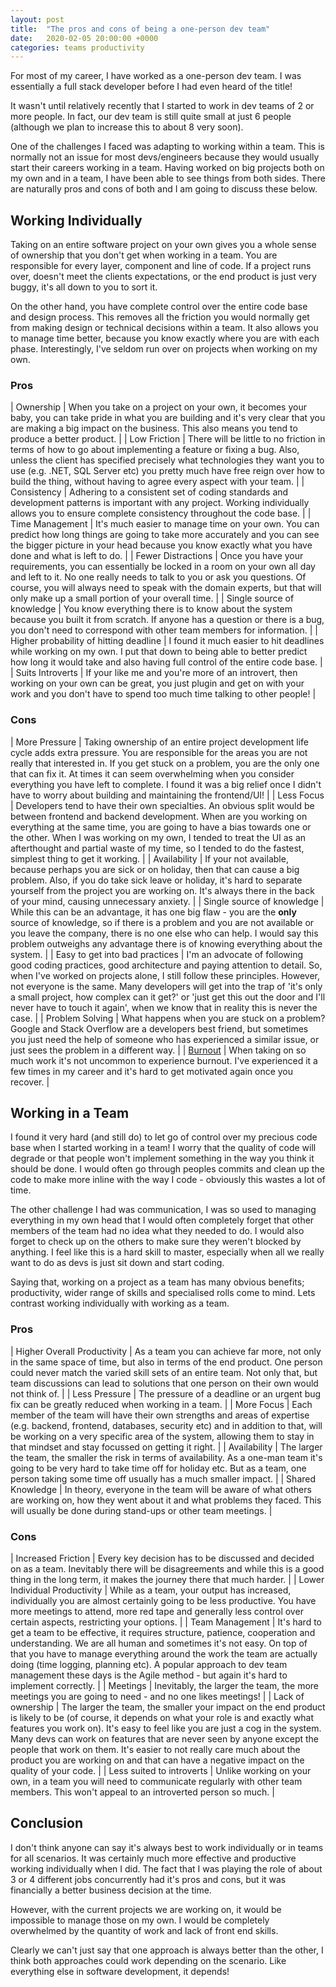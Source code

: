 ```yaml
---
layout: post
title:  "The pros and cons of being a one-person dev team"
date:   2020-02-05 20:00:00 +0000
categories: teams productivity
---
```

For most of my career, I have worked as a one-person dev team. I was essentially a full stack developer before I had even heard of the title!

It wasn't until relatively recently that I started to work in dev teams of 2 or more people. In fact, our dev team is still quite small at just 6 people (although we plan to increase this to about 8 very soon).

One of the challenges I faced was adapting to working within a team. This is normally not an issue for most devs/engineers because they would usually start their careers working in a team. Having worked on big projects both on my own and in a team, I have been able to see things from both sides. There are naturally pros and cons of both and I am going to discuss these below.

## Working Individually

Taking on an entire software project on your own gives you a whole sense of ownership that you don't get when working in a team. You are responsible for every layer, component and line of code. If a project runs over, doesn't meet the clients expectations, or the end product is just very buggy, it's all down to you to sort it.

On the other hand, you have complete control over the entire code base and design process. This removes all the friction you would normally get from making design or technical decisions within a team. It also allows you to manage time better, because you know exactly where you are with each phase. Interestingly, I've seldom run over on projects when working on my own.

### Pros

| Ownership | When you take on a project on your own, it becomes your baby, you can take pride in what you are building and it's very clear that you are making a big impact on the business. This also means you tend to produce a better product. |
| Low Friction | There will be little to no friction in terms of how to go about implementing a feature or fixing a bug. Also, unless the client has specified precisely what technologies they want you to use (e.g. .NET, SQL Server etc) you pretty much have free reign over how to build the thing, without having to agree every aspect with your team. |
| Consistency | Adhering to a consistent set of coding standards and development patterns is important with any project. Working individually allows you to ensure complete consistency throughout the code base. |
| Time Management | It's much easier to manage time on your own. You can predict how long things are going to take more accurately and you can see the bigger picture in your head because you know exactly what you have done and what is left to do. |
| Fewer Distractions | Once you have your requirements, you can essentially be locked in a room on your own all day and left to it. No one really needs to talk to you or ask you questions. Of course, you will always need to speak with the domain experts, but that will only make up a small portion of your overall time. |
| Single source of knowledge | You know everything there is to know about the system because you built it from scratch. If anyone has a question or there is a bug, you don't need to correspond with other team members for information. |
| Higher probability of hitting deadline | I found it much easier to hit deadlines while working on my own. I put that down to being able to better predict how long it would take and also having full control of the entire code base. |
| Suits Introverts | If your like me and you're more of an introvert, then working on your own can be great, you just plugin and get on with your work and you don't have to spend too much time talking to other people! |

### Cons

| More Pressure | Taking ownership of an entire project development life cycle adds extra pressure. You are responsible for the areas you are not really that interested in. If you get stuck on a problem, you are the only one that can fix it. At times it can seem overwhelming when you consider everything you have left to complete. I found it was a big relief once I didn't have to worry about building and maintaining the frontend/UI! |
| Less Focus | Developers tend to have their own specialties. An obvious split would be between frontend and backend development. When are you working on everything at the same time, you are going to have a bias towards one or the other. When I was working on my own, I tended to treat the UI as an afterthought and partial waste of my time, so I tended to do the fastest, simplest thing to get it working. |
| Availability | If your not available, because perhaps you are sick or on holiday, then that can cause a big problem. Also, if you do take sick leave or holiday, it's hard to separate yourself from the project you are working on. It's always there in the back of your mind, causing unnecessary anxiety. |
| Single source of knowledge | While this can be an advantage, it has one big flaw - you are the **only** source of knowledge, so if there is a problem and you are not available or you leave the company, there is no one else who can help. I would say this problem outweighs any advantage there is of knowing everything about the system. |
| Easy to get into bad practices | I'm an advocate of following good coding practices, good architecture and paying attention to detail. So, when I've worked on projects alone, I still follow these principles. However, not everyone is the same. Many developers will get into the trap of 'it's only a small project, how complex can it get?' or 'just get this out the door and I'll never have to touch it again', when we know that in reality this is never the case. |
| Problem Solving | What happens when you are stuck on a problem? Google and Stack Overflow are a developers best friend, but sometimes you just need the help of someone who has experienced a similar issue, or just sees the problem in a different way. |
| [Burnout](https://dev.to/daraghbyrne/developer-burnout-is-real-2f0p) | When taking on so much work it's not uncommon to experience burnout. I've experienced it a few times in my career and it's hard to get motivated again once you recover. |

## Working in a Team

I found it very hard (and still do) to let go of control over my precious code base when I started working in a team! I worry that the quality of code will degrade or that people won't implement something in the way you think it should be done. I would often go through peoples commits and clean up the code to make more inline with the way I code - obviously this wastes a lot of time.

The other challenge I had was communication, I was so used to managing everything in my own head that I would often completely forget that other members of the team had no idea what they needed to do. I would also forget to check up on the others to make sure they weren't blocked by anything. I feel like this is a hard skill to master, especially when all we really want to do as devs is just sit down and start coding.

Saying that, working on a project as a team has many obvious benefits; productivity, wider range of skills and specialised rolls come to mind. Lets contrast working individually with working as a team.

### Pros

| Higher Overall Productivity | As a team you can achieve far more, not only in the same space of time, but also in terms of the end product. One person could never match the varied skill sets of an entire team. Not only that, but team discussions can lead to solutions that one person on their own would not think of. |
| Less Pressure | The pressure of a deadline or an urgent bug fix can be greatly reduced when working in a team. |
| More Focus | Each member of the team will have their own strengths and areas of expertise (e.g. backend, frontend, databases, security etc) and in addition to that, will be working on a very specific area of the system, allowing them to stay in that mindset and stay focussed on getting it right. |
| Availability | The larger the team, the smaller the risk in terms of availability. As a one-man team it's going to be very hard to take time off for holiday etc. But as a team, one person taking some time off usually has a much smaller impact. |
| Shared Knowledge | In theory, everyone in the team will be aware of what others are working on, how they went about it and what problems they faced. This will usually be done during stand-ups or other team meetings. |

### Cons

| Increased Friction | Every key decision has to be discussed and decided on as a team. Inevitably there will be disagreements and while this is a good thing in the long term, it makes the journey there that much harder. |
| Lower Individual Productivity | While as a team, your output has increased, individually you are almost certainly going to be less productive. You have more meetings to attend, more red tape and generally less control over certain aspects, restricting your options. |
| Team Management | It's hard to get a team to be effective, it requires structure, patience, cooperation and understanding. We are all human and sometimes it's not easy. On top of that you have to manage everything around the work the team are actually doing (time logging, planning etc). A popular approach to dev team management these days is the Agile method - but again it's hard to implement correctly. |
| Meetings | Inevitably, the larger the team, the more meetings you are going to need - and no one likes meetings! |
| Lack of ownership | The larger the team, the smaller your impact on the end product is likely to be (of course, it depends on what your role is and exactly what features you work on). It's easy to feel like you are just a cog in the system. Many devs can work on features that are never seen by anyone except the people that work on them. It's easier to not really care much about the product you are working on and that can have a negative impact on the quality of your code. |
| Less suited to introverts | Unlike working on your own, in a team you will need to communicate regularly with other team members. This won't appeal to an introverted person so much. |

## Conclusion

I don't think anyone can say it's always best to work individually or in teams for all scenarios. It was certainly much more effective and productive working individually when I did. The fact that I was playing the role of about 3 or 4 different jobs concurrently had it's pros and cons, but it was financially a better business decision at the time.

However, with the current projects we are working on, it would be impossible to manage those on my own. I would be completely overwhelmed by the quantity of work and lack of front end skills.

Clearly we can't just say that one approach is always better than the other, I think both approaches could work depending on the scenario. Like everything else in software development, it depends!
